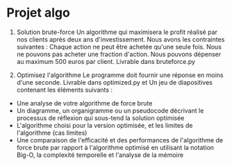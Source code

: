 # Projet algo
1) Solution brute-force
Un algorithme qui maximisera le profit réalisé par nos clients après deux ans d'investissement.
Nous avons les contraintes suivantes :
Chaque action ne peut être achetée qu'une seule fois.
Nous ne pouvons pas acheter une fraction d'action.
Nous pouvons dépenser au maximum 500 euros par client.
Livrable dans bruteforce.py

2) Optimisez l'algorithme
Le programme doit fournir une réponse en moins d'une seconde.
Livrable dans optimized.py
et Un jeu de diapositives contenant les éléments suivants : 
- Une analyse de votre algorithme de force brute 
- Un diagramme, un organigramme ou un pseudocode décrivant le processus de réflexion qui sous-tend la solution optimisée 
- L'algorithme choisi pour la version optimisée, et les limites de l'algorithme (cas limites)  
- Une comparaison de l'efficacité et des performances de l'algorithme de force brute par rapport à l'algorithme optimisé en utilisant la notation Big-O, la complexité temporelle et l'analyse de la mémoire  

 